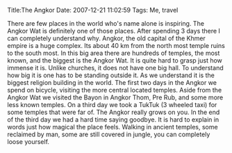 Title:The Angkor
Date: 2007-12-21 11:02:59
Tags: Me, travel

There are few places in the world who's name alone is inspiring. The Angkor
Wat is definitely one of those places. After spending 3 days there I can
completely understand why. Angkor, the old capital of the Khmer empire is a
huge complex. Its about 40 km from the north most temple ruins to the south
most. In this big area there are hundreds of temples, the most known, and the
biggest is the Angkor Wat. It is quite hard to grasp just how immense it is.
Unlike churches, it does not have one big hall. To understand how big it is
one has to be standing outside it. As we understand it is the biggest religion
building in the world. The first two days in the Angkor we spend on bicycle,
visiting the more central located temples. Aside from the Angkor Wat we
visited the Bayon in Angkor Thom, Pre Rub, and some more less known temples.
On a third day we took a TukTuk (3 wheeled taxi) for some temples that were
far of. The Angkor really grows on you. In the end of the third day we had a
hard time saying goodbye. It is hard to explain in words just how magical the
place feels. Walking in ancient temples, some reclaimed by man, some are still
covered in jungle, you can completely loose yourself.

